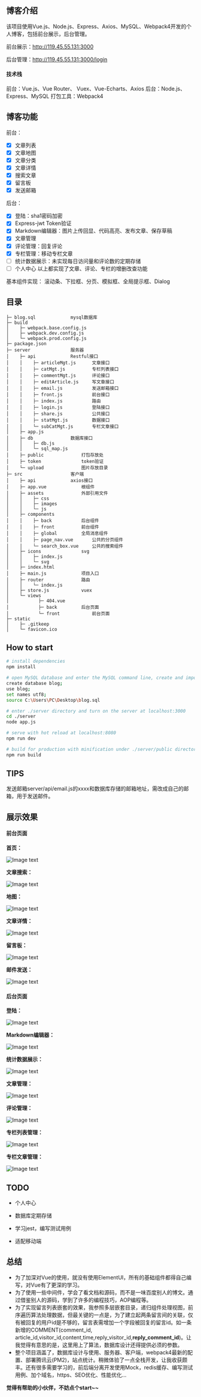 
## 博客介绍

该项目使用Vue.js、Node.js、Express、Axios、MySQL、Webpack4开发的个人博客，包括前台展示，后台管理。

前台展示：http://119.45.55.131:3000

后台管理：http://119.45.55.131:3000/login

####  技术栈
前台：Vue.js、Vue Router、 Vuex、Vue-Echarts、Axios
后台：Node.js、Express、MySQL
打包工具：Webpack4

## 博客功能
前台：
- [x] 文章列表 
- [x] 文章地图
- [x] 文章分类
- [x] 文章详情
- [x] 搜索文章
- [x] 留言板
- [x] 发送邮箱

后台：
- [x] 登陆：sha1密码加密
- [x] Express-jwt Token验证
- [x] Markdown编辑器：图片上传回显、代码高亮、发布文章、保存草稿
- [x] 文章管理
- [x] 评论管理：回复评论
- [x] 专栏管理：移动专栏文章
- [ ]  统计数据展示：未实现每日访问量和评论数的定期存储
- [ ]  个人中心
以上都实现了文章、评论、专栏的增删改查功能

基本组件实现：
滚动条、下拉框、分页、模拟框、全局提示框、Dialog

## 目录
```
├─ blog.sql				mysql数据库
├─ build								
│    ├─ webpack.base.config.js	
│    ├─ webpack.dev.config.js
│    └─ webpack.prod.config.js
├─ package.json
├─ server				服务器
│    ├─ api				Restful接口
│    │    ├─ articleMgt.js		文章接口
│    │    ├─ catMgt.js			专栏列表接口
│    │    ├─ commentMgt.js		评论接口
│    │    ├─ editArticle.js		写文章接口
│    │    ├─ email.js			发送邮箱接口
│    │    ├─ front.js			前台接口
│    │    ├─ index.js			路由
│    │    ├─ login.js			登陆接口
│    │    ├─ share.js			公共接口
│    │    ├─ statMgt.js			数据接口
│    │    └─ subCatMgt.js		专栏文章接口
│    ├─ app.js
│    ├─ db				数据库接口
│    │    ├─ db.js
│    │    └─ sql_map.js
│    ├─ public				打包存放处
│    ├─ token				token验证
│    └─ upload				图片存放目录
├─ src					客户端
│    ├─ api				axios接口
│    ├─ app.vue				根组件
│    ├─ assets				外部引用文件
│    │    ├─ css
│    │    ├─ images
│    │    └─ js
│    ├─ components
│    │    ├─ back			后台组件
│    │    ├─ front			前台组件
│    │    ├─ global			全局消息组件	
│    │    ├─ page_nav.vue		公共的分页组件
│    │    └─ search_box.vue		公共的搜索组件
│    ├─ icons				svg
│    │    ├─ index.js
│    │    └─ svg
│    ├─ index.html
│    ├─ main.js				项目入口
│    ├─ router				路由
│    │    └─ index.js
│    ├─ store.js			vuex
│    └─ views
│           ├─ 404.vue
│           ├─ back			后台页面
│           └─ front			前台页面
├─ static
│    ├─ .gitkeep
│    └─ favicon.ico						
```
## How to start
```bash
# install dependencies
npm install 

# open MySQL database and enter the MySQL command line, create and import mysql databases
create database blog;
use blog;
set names utf8;
source C:\Users\PC\Desktop\blog.sql

# enter ./server directory and turn on the server at localhost:3000
cd ./server
node app.js

# serve with hot reload at localhost:8080
npm run dev

# build for production with minification under ./server/public directory
npm run build
```
## TIPS
发送邮箱server/api/email.js的xxxx和数据库存储的邮箱地址，需改成自己的邮箱，用于发送邮件。
## 展示效果
#### 前台页面
**首页：**

![Image text](https://raw.githubusercontent.com/Jennifer249/blog/master/doc/front/home.png)

**文章搜索：**

![Image text](https://raw.githubusercontent.com/Jennifer249/blog/master/doc/front/articleSearch.png)



**地图：**

![Image text](https://raw.githubusercontent.com/Jennifer249/blog/master/doc/front/map.png)

**文章详情：**

![Image text](https://raw.githubusercontent.com/Jennifer249/blog/master/doc/front/articleDetail.png)



**留言板：**

![Image text](https://raw.githubusercontent.com/Jennifer249/blog/master/doc/front/comment.png)



**邮件发送：**

![Image text](https://raw.githubusercontent.com/Jennifer249/blog/master/doc/front/email.png)

#### 后台页面
**登陆：**

![Image text](https://raw.githubusercontent.com/Jennifer249/blog/master/doc/back/login.png)



**Markdown编辑器：**

![Image text](https://raw.githubusercontent.com/Jennifer249/blog/master/doc/back/edit.png)



**统计数据展示：**

![Image text](https://raw.githubusercontent.com/Jennifer249/blog/master/doc/back/stat.png)



**文章管理：**

![Image text](https://raw.githubusercontent.com/Jennifer249/blog/master/doc/back/articleMgt.png)



**评论管理：**

![Image text](https://raw.githubusercontent.com/Jennifer249/blog/master/doc/back/commentMgt.png)



**专栏列表管理：**

![Image text](https://raw.githubusercontent.com/Jennifer249/blog/master/doc/back/catMgt.png)



**专栏文章管理：**

![Image text](https://raw.githubusercontent.com/Jennifer249/blog/master/doc/back/subCatMgt.png)

## TODO

- 个人中心
- 数据库定期存储
- 学习jest，编写测试用例

- 适配移动端

## 总结

- 为了加深对Vue的使用，就没有使用ElementUI，所有的基础组件都得自己编写，对Vue有了更深的学习。
- 为了使用一些中间件，学会了看文档和源码，而不是一味百度别人的博文。通过借鉴别人的源码，学到了许多的编程技巧，AOP编程等。
- 为了实现留言列表嵌套的效果，我参照多层嵌套目录，递归组件处理视图，前序遍历算法处理数据，但最关键的一点是，为了建立起两条留言间的关联，仅有被回复的用户id是不够的，留言表需增加一个字段被回复的留言id。如一条新增的COMMENT(comment_id, article_id,visitor_id,content,time,reply_visitor_id,**reply_comment_id**)。让我觉得有意思的是，这里用上了算法，数据库设计还得提供必须的参数。
- 整个项目涵盖了，数据库设计与使用、服务器、客户端，webpack4最新的配置、部署腾讯云(PM2)，站点统计。稍微体验了一点全栈开发，让我收获颇丰。还有很多需要学习的，前后端分离开发使用Mock，redis缓存、编写测试用例、加个域名，https、SEO优化、性能优化...

**觉得有帮助的小伙伴，不妨点个start~~**
